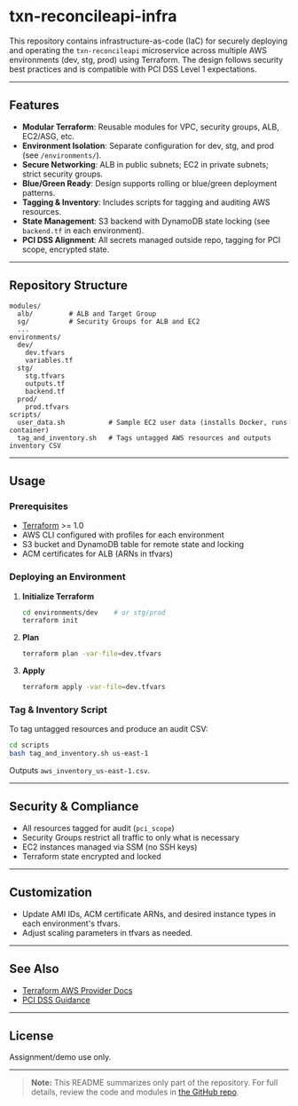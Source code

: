 # txn-reconcileapi-infra

This repository contains infrastructure-as-code (IaC) for securely deploying and operating the `txn-reconcileapi` microservice across multiple AWS environments (dev, stg, prod) using Terraform. The design follows security best practices and is compatible with PCI DSS Level 1 expectations.

---

## Features

- **Modular Terraform**: Reusable modules for VPC, security groups, ALB, EC2/ASG, etc.
- **Environment Isolation**: Separate configuration for dev, stg, and prod (see `/environments/`).
- **Secure Networking**: ALB in public subnets; EC2 in private subnets; strict security groups.
- **Blue/Green Ready**: Design supports rolling or blue/green deployment patterns.
- **Tagging & Inventory**: Includes scripts for tagging and auditing AWS resources.
- **State Management**: S3 backend with DynamoDB state locking (see `backend.tf` in each environment).
- **PCI DSS Alignment**: All secrets managed outside repo, tagging for PCI scope, encrypted state.

---

## Repository Structure

```
modules/
  alb/         # ALB and Target Group
  sg/          # Security Groups for ALB and EC2
  ...
environments/
  dev/
    dev.tfvars
    variables.tf
  stg/
    stg.tfvars
    outputs.tf
    backend.tf
  prod/
    prod.tfvars
scripts/
  user_data.sh           # Sample EC2 user data (installs Docker, runs container)
  tag_and_inventory.sh   # Tags untagged AWS resources and outputs inventory CSV
```

---

## Usage

### Prerequisites

- [Terraform](https://terraform.io/) >= 1.0
- AWS CLI configured with profiles for each environment
- S3 bucket and DynamoDB table for remote state and locking
- ACM certificates for ALB (ARNs in tfvars)

### Deploying an Environment

1. **Initialize Terraform**
   ```sh
   cd environments/dev    # or stg/prod
   terraform init
   ```

2. **Plan**
   ```sh
   terraform plan -var-file=dev.tfvars
   ```

3. **Apply**
   ```sh
   terraform apply -var-file=dev.tfvars
   ```

### Tag & Inventory Script

To tag untagged resources and produce an audit CSV:
```sh
cd scripts
bash tag_and_inventory.sh us-east-1
```
Outputs `aws_inventory_us-east-1.csv`.

---

## Security & Compliance

- All resources tagged for audit (`pci_scope`)
- Security Groups restrict all traffic to only what is necessary
- EC2 instances managed via SSM (no SSH keys)
- Terraform state encrypted and locked

---

## Customization

- Update AMI IDs, ACM certificate ARNs, and desired instance types in each environment's tfvars.
- Adjust scaling parameters in tfvars as needed.

---

## See Also

- [Terraform AWS Provider Docs](https://registry.terraform.io/providers/hashicorp/aws/latest/docs)
- [PCI DSS Guidance](https://www.pcisecuritystandards.org/)

---

## License

Assignment/demo use only.

---

> **Note:** This README summarizes only part of the repository. For full details, review the code and modules in [the GitHub repo](https://github.com/134balaji134/txn-reconcileapi-infra).
